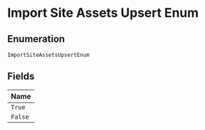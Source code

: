 
# Import Site Assets Upsert Enum

## Enumeration

`ImportSiteAssetsUpsertEnum`

## Fields

| Name |
|  --- |
| `True` |
| `False` |

